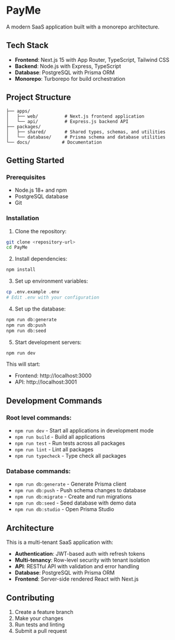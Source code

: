 # PayMe

A modern SaaS application built with a monorepo architecture.

## Tech Stack

- **Frontend**: Next.js 15 with App Router, TypeScript, Tailwind CSS
- **Backend**: Node.js with Express, TypeScript
- **Database**: PostgreSQL with Prisma ORM
- **Monorepo**: Turborepo for build orchestration

## Project Structure

```
├── apps/
│   ├── web/          # Next.js frontend application
│   └── api/          # Express.js backend API
├── packages/
│   ├── shared/       # Shared types, schemas, and utilities
│   └── database/     # Prisma schema and database utilities
└── docs/            # Documentation
```

## Getting Started

### Prerequisites

- Node.js 18+ and npm
- PostgreSQL database
- Git

### Installation

1. Clone the repository:
```bash
git clone <repository-url>
cd PayMe
```

2. Install dependencies:
```bash
npm install
```

3. Set up environment variables:
```bash
cp .env.example .env
# Edit .env with your configuration
```

4. Set up the database:
```bash
npm run db:generate
npm run db:push
npm run db:seed
```

5. Start development servers:
```bash
npm run dev
```

This will start:
- Frontend: http://localhost:3000
- API: http://localhost:3001

## Development Commands

### Root level commands:
- `npm run dev` - Start all applications in development mode
- `npm run build` - Build all applications
- `npm run test` - Run tests across all packages
- `npm run lint` - Lint all packages
- `npm run typecheck` - Type check all packages

### Database commands:
- `npm run db:generate` - Generate Prisma client
- `npm run db:push` - Push schema changes to database
- `npm run db:migrate` - Create and run migrations
- `npm run db:seed` - Seed database with demo data
- `npm run db:studio` - Open Prisma Studio

## Architecture

This is a multi-tenant SaaS application with:

- **Authentication**: JWT-based auth with refresh tokens
- **Multi-tenancy**: Row-level security with tenant isolation
- **API**: RESTful API with validation and error handling
- **Database**: PostgreSQL with Prisma ORM
- **Frontend**: Server-side rendered React with Next.js

## Contributing

1. Create a feature branch
2. Make your changes
3. Run tests and linting
4. Submit a pull request